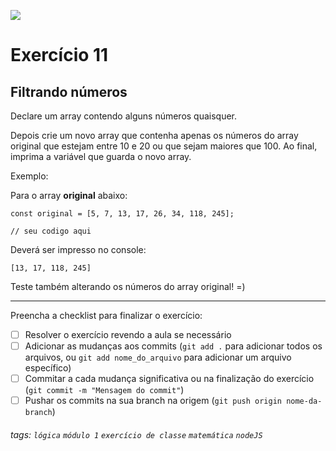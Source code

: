 ![](https://i.imgur.com/xG74tOh.png)

# Exercício 11

## Filtrando números

Declare um array contendo alguns números quaisquer.

Depois crie um novo array que contenha apenas os números do array original que estejam entre 10 e 20 ou que sejam maiores que 100. Ao final, imprima a variável que guarda o novo array.

Exemplo:

Para o array **original** abaixo:

```javascript=
const original = [5, 7, 13, 17, 26, 34, 118, 245];

// seu codigo aqui
```

Deverá ser impresso no console:

```
[13, 17, 118, 245]
```

Teste também alterando os números do array original! =)

---

Preencha a checklist para finalizar o exercício:

-   [ ] Resolver o exercício revendo a aula se necessário
-   [ ] Adicionar as mudanças aos commits (`git add .` para adicionar todos os arquivos, ou `git add nome_do_arquivo` para adicionar um arquivo específico)
-   [ ] Commitar a cada mudança significativa ou na finalização do exercício (`git commit -m "Mensagem do commit"`)
-   [ ] Pushar os commits na sua branch na origem (`git push origin nome-da-branch`)

###### tags: `lógica` `módulo 1` `exercício de classe` `matemática` `nodeJS`
